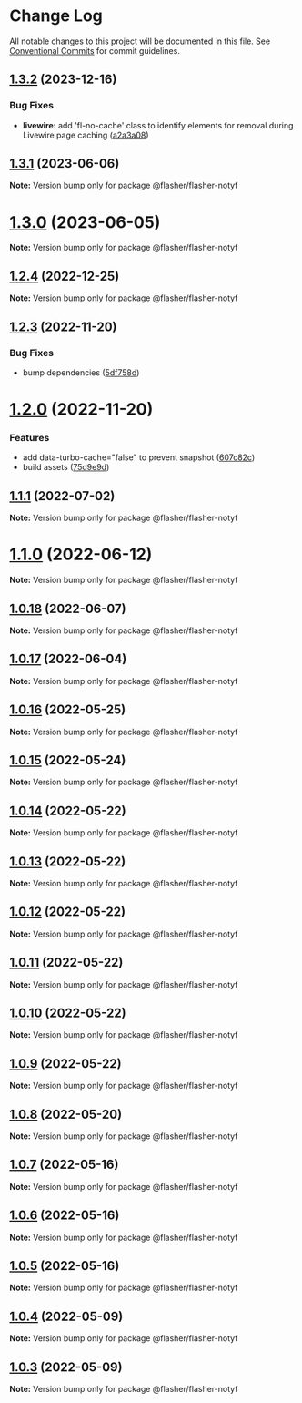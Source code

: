 # Change Log

All notable changes to this project will be documented in this file.
See [Conventional Commits](https://conventionalcommits.org) for commit guidelines.

## [1.3.2](https://github.com/php-flasher/flasher-js/compare/v1.3.1...v1.3.2) (2023-12-16)


### Bug Fixes

* **livewire:** add 'fl-no-cache' class to identify elements for removal during Livewire page caching ([a2a3a08](https://github.com/php-flasher/flasher-js/commit/a2a3a088e9728cdf1067505b73a4fdf2e03cfb56))





## [1.3.1](https://github.com/php-flasher/flasher-js/compare/v1.3.0...v1.3.1) (2023-06-06)

**Note:** Version bump only for package @flasher/flasher-notyf





# [1.3.0](https://github.com/php-flasher/flasher-js/compare/v1.2.4...v1.3.0) (2023-06-05)

**Note:** Version bump only for package @flasher/flasher-notyf





## [1.2.4](https://github.com/php-flasher/flasher-js/compare/v1.2.3...v1.2.4) (2022-12-25)

**Note:** Version bump only for package @flasher/flasher-notyf





## [1.2.3](https://github.com/php-flasher/flasher-js/compare/v1.2.1...v1.2.3) (2022-11-20)

### Bug Fixes

* bump dependencies ([5df758d](https://github.com/php-flasher/flasher-js/commit/5df758dc68070e9d9c79f31ae8b10362a44fa8e3))

# [1.2.0](https://github.com/php-flasher/flasher-js/compare/v1.1.1...v1.2.0) (2022-11-20)

### Features

* add data-turbo-cache="false" to prevent snapshot ([607c82c](https://github.com/php-flasher/flasher-js/commit/607c82cdfdabef7abf35522981e551cf84298d4e))
* build assets ([75d9e9d](https://github.com/php-flasher/flasher-js/commit/75d9e9d50652e937531d4e72163ddf2aca0cb479))

## [1.1.1](https://github.com/php-flasher/flasher-js/compare/v1.1.0...v1.1.1) (2022-07-02)

**Note:** Version bump only for package @flasher/flasher-notyf

# [1.1.0](https://github.com/php-flasher/flasher-js/compare/v1.0.18...v1.1.0) (2022-06-12)

**Note:** Version bump only for package @flasher/flasher-notyf

## [1.0.18](https://github.com/php-flasher/flasher-js/compare/v1.0.17...v1.0.18) (2022-06-07)

**Note:** Version bump only for package @flasher/flasher-notyf

## [1.0.17](https://github.com/php-flasher/flasher-js/compare/v1.0.16...v1.0.17) (2022-06-04)

**Note:** Version bump only for package @flasher/flasher-notyf

## [1.0.16](https://github.com/php-flasher/flasher-js/compare/v1.0.15...v1.0.16) (2022-05-25)

**Note:** Version bump only for package @flasher/flasher-notyf

## [1.0.15](https://github.com/php-flasher/flasher-js/compare/v1.0.14...v1.0.15) (2022-05-24)

**Note:** Version bump only for package @flasher/flasher-notyf

## [1.0.14](https://github.com/php-flasher/flasher-js/compare/v1.0.13...v1.0.14) (2022-05-22)

**Note:** Version bump only for package @flasher/flasher-notyf

## [1.0.13](https://github.com/php-flasher/flasher-js/compare/v1.0.12...v1.0.13) (2022-05-22)

**Note:** Version bump only for package @flasher/flasher-notyf

## [1.0.12](https://github.com/php-flasher/flasher-js/compare/v1.0.11...v1.0.12) (2022-05-22)

**Note:** Version bump only for package @flasher/flasher-notyf

## [1.0.11](https://github.com/php-flasher/flasher-js/compare/v1.0.10...v1.0.11) (2022-05-22)

**Note:** Version bump only for package @flasher/flasher-notyf

## [1.0.10](https://github.com/php-flasher/flasher-js/compare/v1.0.9...v1.0.10) (2022-05-22)

**Note:** Version bump only for package @flasher/flasher-notyf

## [1.0.9](https://github.com/php-flasher/flasher-js/compare/v1.0.8...v1.0.9) (2022-05-22)

**Note:** Version bump only for package @flasher/flasher-notyf

## [1.0.8](https://github.com/php-flasher/flasher-js/compare/v1.0.7...v1.0.8) (2022-05-20)

**Note:** Version bump only for package @flasher/flasher-notyf

## [1.0.7](https://github.com/php-flasher/flasher-js/compare/v1.0.6...v1.0.7) (2022-05-16)

**Note:** Version bump only for package @flasher/flasher-notyf

## [1.0.6](https://github.com/php-flasher/flasher-js/compare/v1.0.5...v1.0.6) (2022-05-16)

**Note:** Version bump only for package @flasher/flasher-notyf

## [1.0.5](https://github.com/php-flasher/flasher-js/compare/v1.0.4...v1.0.5) (2022-05-16)

**Note:** Version bump only for package @flasher/flasher-notyf

## [1.0.4](https://github.com/php-flasher/flasher-js/compare/v1.0.3...v1.0.4) (2022-05-09)

**Note:** Version bump only for package @flasher/flasher-notyf

## [1.0.3](https://github.com/php-flasher/flasher-js/compare/v1.0.2...v1.0.3) (2022-05-09)

**Note:** Version bump only for package @flasher/flasher-notyf
